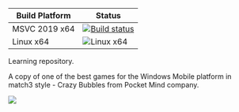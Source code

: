 Build Platform   | Status
---------------- | ----------------------
MSVC 2019 x64    | [![Build status](https://ci.appveyor.com/api/projects/status/cmh2qiowtm3man71?svg=true)](https://ci.appveyor.com/project/grottansbarn/winmo-bubbles)
Linux x64        | ![Linux x64](https://img.shields.io/bitbucket/pipelines/grottansbarn/winmo_bubbles.svg?style=flat-square)

Learning repository.

A copy of one of the best games for the Windows Mobile platform in match3 style - Crazy Bubbles from Pocket Mind company.

![](http://hpc.ru/soft/data/9005/crazybub.gif)
